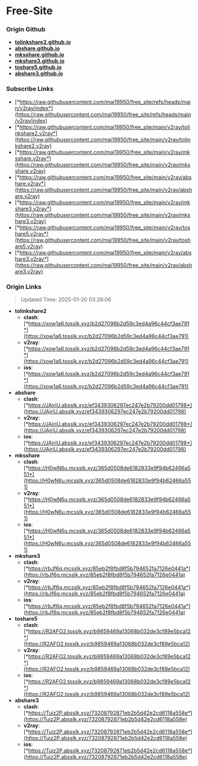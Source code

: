 # Free-Site

### Origin Github

- [**tolinkshare2.github.io**](https://github.com/tolinkshare2/tolinkshare2.github.io)
- [**abshare.github.io**](https://github.com/abshare/abshare.github.io)
- [**mksshare.github.io**](https://github.com/mksshare/mksshare.github.io)
- [**mkshare3.github.io**](https://github.com/mkshare3/mkshare3.github.io)
- [**toshare5.github.io**](https://github.com/toshare5/toshare5.github.io)
- [**abshare3.github.io**](https://github.com/abshare3/abshare3.github.io)

### Subscribe Links

- [*https://raw.githubusercontent.com/mai19950/free_site/refs/heads/main/v2ray/index*](https://raw.githubusercontent.com/mai19950/free_site/refs/heads/main/v2ray/index)
- [*https://raw.githubusercontent.com/mai19950/free_site/main/v2ray/tolinkshare2.v2ray*](https://raw.githubusercontent.com/mai19950/free_site/main/v2ray/tolinkshare2.v2ray)
- [*https://raw.githubusercontent.com/mai19950/free_site/main/v2ray/mksshare.v2ray*](https://raw.githubusercontent.com/mai19950/free_site/main/v2ray/mksshare.v2ray)
- [*https://raw.githubusercontent.com/mai19950/free_site/main/v2ray/abshare.v2ray*](https://raw.githubusercontent.com/mai19950/free_site/main/v2ray/abshare.v2ray)
- [*https://raw.githubusercontent.com/mai19950/free_site/main/v2ray/mkshare3.v2ray*](https://raw.githubusercontent.com/mai19950/free_site/main/v2ray/mkshare3.v2ray)
- [*https://raw.githubusercontent.com/mai19950/free_site/main/v2ray/toshare5.v2ray*](https://raw.githubusercontent.com/mai19950/free_site/main/v2ray/toshare5.v2ray)
- [*https://raw.githubusercontent.com/mai19950/free_site/main/v2ray/abshare3.v2ray*](https://raw.githubusercontent.com/mai19950/free_site/main/v2ray/abshare3.v2ray)

### Origin Links

> Updated Time: 2025-01-20 03:28:06

- **tolinkshare2**
  - **clash**: [*https://xow1a6.tosslk.xyz/b2d27096b2d59c3ed4a96c44cf3ae791*](https://xow1a6.tosslk.xyz/b2d27096b2d59c3ed4a96c44cf3ae791)
  - **v2ray**: [*https://xow1a6.tosslk.xyz/b2d27096b2d59c3ed4a96c44cf3ae791*](https://xow1a6.tosslk.xyz/b2d27096b2d59c3ed4a96c44cf3ae791)
  - **ios**: [*https://xow1a6.tosslk.xyz/b2d27096b2d59c3ed4a96c44cf3ae791*](https://xow1a6.tosslk.xyz/b2d27096b2d59c3ed4a96c44cf3ae791)
- **abshare**
  - **clash**: [*https://JAjriU.absslk.xyz/ef3439306297ec247e2b79200dd01798*](https://JAjriU.absslk.xyz/ef3439306297ec247e2b79200dd01798)
  - **v2ray**: [*https://JAjriU.absslk.xyz/ef3439306297ec247e2b79200dd01798*](https://JAjriU.absslk.xyz/ef3439306297ec247e2b79200dd01798)
  - **ios**: [*https://JAjriU.absslk.xyz/ef3439306297ec247e2b79200dd01798*](https://JAjriU.absslk.xyz/ef3439306297ec247e2b79200dd01798)
- **mksshare**
  - **clash**: [*https://H0wN6u.mcsslk.xyz/365d0508de6182833e9f94b62466a551*](https://H0wN6u.mcsslk.xyz/365d0508de6182833e9f94b62466a551)
  - **v2ray**: [*https://H0wN6u.mcsslk.xyz/365d0508de6182833e9f94b62466a551*](https://H0wN6u.mcsslk.xyz/365d0508de6182833e9f94b62466a551)
  - **ios**: [*https://H0wN6u.mcsslk.xyz/365d0508de6182833e9f94b62466a551*](https://H0wN6u.mcsslk.xyz/365d0508de6182833e9f94b62466a551)
- **mkshare3**
  - **clash**: [*https://rbJf6q.mcsslk.xyz/85eb2f8fbd8f5b794652fa7126e0441a*](https://rbJf6q.mcsslk.xyz/85eb2f8fbd8f5b794652fa7126e0441a)
  - **v2ray**: [*https://rbJf6q.mcsslk.xyz/85eb2f8fbd8f5b794652fa7126e0441a*](https://rbJf6q.mcsslk.xyz/85eb2f8fbd8f5b794652fa7126e0441a)
  - **ios**: [*https://rbJf6q.mcsslk.xyz/85eb2f8fbd8f5b794652fa7126e0441a*](https://rbJf6q.mcsslk.xyz/85eb2f8fbd8f5b794652fa7126e0441a)
- **toshare5**
  - **clash**: [*https://R2AFO2.tosslk.xyz/b9859469a13068b032de3cf89e5bca12*](https://R2AFO2.tosslk.xyz/b9859469a13068b032de3cf89e5bca12)
  - **v2ray**: [*https://R2AFO2.tosslk.xyz/b9859469a13068b032de3cf89e5bca12*](https://R2AFO2.tosslk.xyz/b9859469a13068b032de3cf89e5bca12)
  - **ios**: [*https://R2AFO2.tosslk.xyz/b9859469a13068b032de3cf89e5bca12*](https://R2AFO2.tosslk.xyz/b9859469a13068b032de3cf89e5bca12)
- **abshare3**
  - **clash**: [*https://Tuiz2P.absslk.xyz/73208792871eb2b5d42e2cd6118a558e*](https://Tuiz2P.absslk.xyz/73208792871eb2b5d42e2cd6118a558e)
  - **v2ray**: [*https://Tuiz2P.absslk.xyz/73208792871eb2b5d42e2cd6118a558e*](https://Tuiz2P.absslk.xyz/73208792871eb2b5d42e2cd6118a558e)
  - **ios**: [*https://Tuiz2P.absslk.xyz/73208792871eb2b5d42e2cd6118a558e*](https://Tuiz2P.absslk.xyz/73208792871eb2b5d42e2cd6118a558e)
